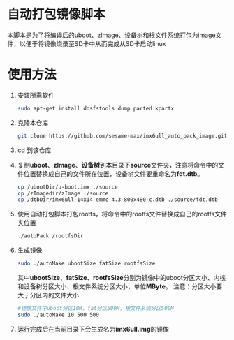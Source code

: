 # 自动打包镜像脚本

本脚本是为了将编译后的uboot、zImage、设备树和根文件系统打包为image文件，以便于将镜像烧录至SD卡中从而完成从SD卡启动linux
# 使用方法
1. 安装所需软件
   ```bash
   sudo apt-get install dosfstools dump parted kpartx
   ```
2. 克隆本仓库
   ```bash
   git clone https://github.com/sesame-max/imx6ull_auto_pack_image.git
   ```
3. cd 到该仓库
4. 复制**uboot**、**zImage**、**设备树**到本目录下**source**文件夹，注意将命令中的文件位置替换成自己的文件所在位置，设备树文件要重命名为**fdt.dtb**。
   ```bash
   cp /ubootDir/u-boot.imx ./source
   cp /zImagedir/zImage ./source
   cp /dtbDir/imx6ull-14x14-emmc-4.3-800x480-c.dtb ./source/fdt.dtb
   ```
5. 使用自动打包脚本打包rootfs，将命令中的rootfs文件替换成自己的rootfs文件夹位置
   ```bash
   ./autoPack /rootfsDir
   ```
6. 生成镜像
   ```bash
   sudo ./autoMake ubootSize fatSize rootfsSize
   ```
   其中**ubootSize**、**fatSize**、**rootfsSize**分别为镜像中的uboot分区大小、内核和设备树分区大小、根文件系统分区大小，单位**MByte**。
   注意：分区大小要大于分区内的文件大小

   ```bash
   #镜像文件中uboot分区10M，fat分区500M，根文件系统分区500M
   sudo ./autoMake 10 500 500
   ```
7. 运行完成后在当前目录下会生成名为**imx6ull.img**的镜像

